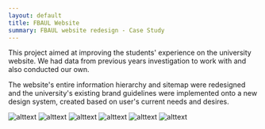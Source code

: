 ```yaml
---
layout: default
title: FBAUL Website
summary: FBAUL website redesign - Case Study
---
```


This project aimed at improving the students' experience on the university website. We had data from previous years investigation to work with and also conducted our own.

The website's entire information hierarchy and sitemap were redesigned and the university's existing brand guidelines were implemented onto a new design system, created based on user's current needs and desires.

![alttext]({{site.baseurl}}/assets/images/photos/projects/fbaul/a11.png)
![alttext]({{site.baseurl}}/assets/images/photos/projects/fbaul/a12.png)
![alttext]({{site.baseurl}}/assets/images/photos/projects/fbaul/a13.png)
![alttext]({{site.baseurl}}/assets/images/photos/projects/fbaul/a14.png)
![alttext]({{site.baseurl}}/assets/images/photos/projects/fbaul/a15.png)
![alttext]({{site.baseurl}}/assets/images/photos/projects/fbaul/a16.png)
